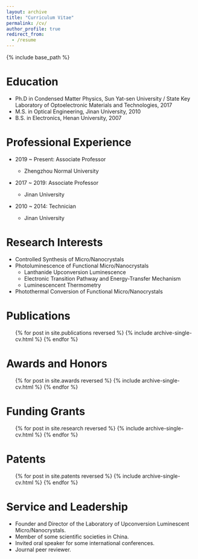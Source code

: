```yaml
---
layout: archive
title: "Curriculum Vitae"
permalink: /cv/
author_profile: true
redirect_from:
  - /resume
---
```


{% include base_path %}

Education
======
* Ph.D in Condensed Matter Physics, Sun Yat-sen University / State Key Laboratory of Optoelectronic Materials and Technologies, 2017
* M.S. in Optical Engineering, Jinan University, 2010
* B.S. in Electronics, Henan University, 2007

Professional Experience
======
* 2019 ~ Present: Associate Professor
  * Zhengzhou Normal University

* 2017 ~ 2019: Associate Professor
  * Jinan University

* 2010 ~ 2014: Technician
  * Jinan University

Research Interests
======
* Controlled Synthesis of Micro/Nanocrystals
* Photoluminescence of Functional Micro/Nanocrystals
  * Lanthanide Upconversion Luminescence
  * Electronic Transition Pathway and Energy-Transfer Mechanism
  * Luminescencent Thermometry
* Photothermal Conversion of Functional Micro/Nanocrystals

Publications
======
  <ul>{% for post in site.publications reversed %}
    {% include archive-single-cv.html %}
  {% endfor %}</ul>

Awards and Honors
======
  <ul>{% for post in site.awards reversed %}
    {% include archive-single-cv.html %}
  {% endfor %}</ul>

Funding Grants
======
  <ul>{% for post in site.research reversed %}
    {% include archive-single-cv.html %}
  {% endfor %}</ul>
 
Patents
======
  <ul>{% for post in site.patents reversed %}
    {% include archive-single-cv.html %}
  {% endfor %}</ul>

Service and Leadership
======
* Founder and Director of the Laboratory of Upconversion Luminescent Micro/Nanocrystals.
* Member of some scientific societies in China.
* Invited oral speaker for some international conferences.
* Journal peer reviewer.


